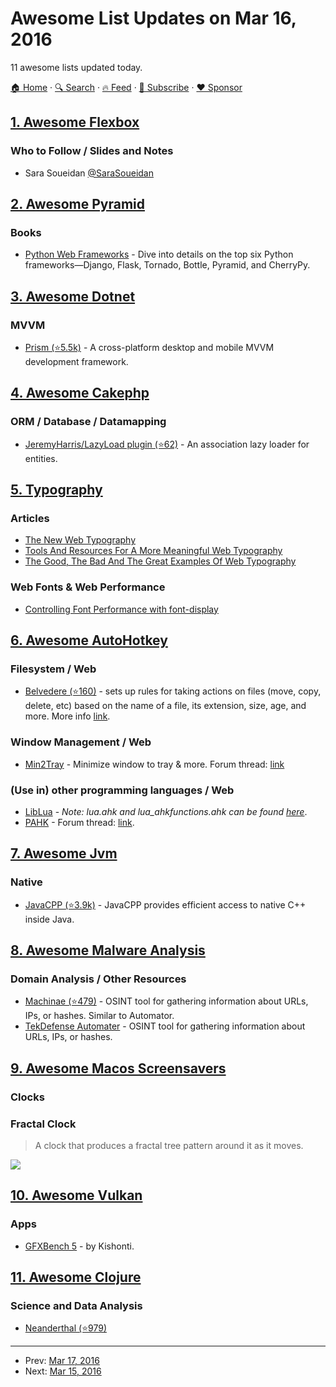 # Awesome List Updates on Mar 16, 2016

11 awesome lists updated today.

[🏠 Home](/README.md) · [🔍 Search](https://www.trackawesomelist.com/search/) · [🔥 Feed](https://www.trackawesomelist.com/rss.xml) · [📮 Subscribe](https://trackawesomelist.us17.list-manage.com/subscribe?u=d2f0117aa829c83a63ec63c2f&id=36a103854c) · [❤️  Sponsor](https://github.com/sponsors/theowenyoung)



## [1. Awesome Flexbox](/content/afonsopacifer/awesome-flexbox/README.md)

### Who to Follow / Slides and Notes

*   Sara Soueidan [@SaraSoueidan](https://twitter.com/SaraSoueidan)

## [2. Awesome Pyramid](/content/uralbash/awesome-pyramid/README.md)

### Books

*   [Python Web Frameworks](http://www.oreilly.com/web-platform/free/python-web-frameworks.csp) - Dive into details on the top
    six Python frameworks—Django, Flask, Tornado, Bottle, Pyramid, and CherryPy.

## [3. Awesome Dotnet](/content/quozd/awesome-dotnet/README.md)

### MVVM

*   [Prism (⭐5.5k)](https://github.com/PrismLibrary/Prism) - A cross-platform desktop and mobile MVVM development framework.

## [4. Awesome Cakephp](/content/FriendsOfCake/awesome-cakephp/README.md)

### ORM / Database / Datamapping

*   [JeremyHarris/LazyLoad plugin (⭐62)](https://github.com/jeremyharris/cakephp-lazyload) - An association lazy loader for entities.

## [5. Typography](/content/deanhume/typography/README.md)

### Articles

*   [The New Web Typography](https://robinrendle.com/essays/new-web-typography/)
*   [Tools And Resources For A More Meaningful Web Typography](https://www.smashingmagazine.com/2016/03/meaningful-web-typography/)
*   [The Good, The Bad And The Great Examples Of Web Typography](https://www.smashingmagazine.com/2014/12/the-good-the-bad-and-the-great-examples-of-web-typography/)

### Web Fonts & Web Performance

*   [Controlling Font Performance with font-display](https://developers.google.com/web/updates/2016/02/font-display)

## [6. Awesome AutoHotkey](/content/ahkscript/awesome-AutoHotkey/README.md)

### Filesystem / Web

*   [Belvedere (⭐160)](https://github.com/adampash/belvedere) - sets up rules for taking actions on files (move, copy, delete, etc) based on the name of a file, its extension, size, age, and more. More info [link](http://lifehacker.com/341950/belvedere-automates-your-self-cleaning-pc).

### Window Management / Web

*   [Min2Tray](http://junyx.breadfan.de/Min2Tray/) - Minimize window to tray & more. Forum thread: [link](https://autohotkey.com/board/topic/4173-min2tray-v179-minimize-window-to-tray-much-more/)

### (Use in) other programming languages / Web

*   [LibLua](https://autohotkey.com/board/topic/40690-ahk-lua-interop-stdlib-proof-of-concept/) - *Note: lua.ahk and lua\_ahkfunctions.ahk can be found [here](https://code.google.com/archive/p/wow-vending-machine/source)*.
*   [PAHK](https://code.google.com/archive/p/pahk) - Forum thread: [link](https://autohotkey.com/board/topic/89022-pahk-python-package-to-extend-python-with-autohotkey/).

## [7. Awesome Jvm](/content/deephacks/awesome-jvm/README.md)

### Native

*   [JavaCPP (⭐3.9k)](https://github.com/bytedeco/javacpp) - JavaCPP provides efficient access to native C++ inside Java.

## [8. Awesome Malware Analysis](/content/rshipp/awesome-malware-analysis/README.md)

### Domain Analysis / Other Resources

*   [Machinae (⭐479)](https://github.com/hurricanelabs/machinae) - OSINT tool for
    gathering information about URLs, IPs, or hashes. Similar to Automator.
*   [TekDefense Automater](http://www.tekdefense.com/automater/) - OSINT tool
    for gathering information about URLs, IPs, or hashes.

## [9. Awesome Macos Screensavers](/content/agarrharr/awesome-macos-screensavers/README.md)

### Clocks

### Fractal Clock

> A clock that produces a fractal tree pattern around it as it moves.

[![](https://github.com/agarrharr/awesome-macos-screensavers/raw/master/screenshots/fractalClock.png)](http://www.dqd.com/\~mayoff/programs/FractalClock/)

## [10. Awesome Vulkan](/content/vinjn/awesome-vulkan/README.md)

### Apps

*   [GFXBench 5](https://kishonti.net/news_single.jsp?id=31133884) - by Kishonti.

## [11. Awesome Clojure](/content/razum2um/awesome-clojure/README.md)

### Science and Data Analysis

*   [Neanderthal (⭐979)](https://github.com/uncomplicate/neanderthal)

---

- Prev: [Mar 17, 2016](/content/2016/03/17/README.md)
- Next: [Mar 15, 2016](/content/2016/03/15/README.md)